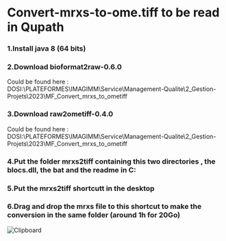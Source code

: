 # Convert-mrxs-to-ome.tiff to be read in Qupath

### 1.Install java 8 (64 bits)
### 2.Download bioformat2raw-0.6.0
Could be found here : DOSI:\PLATEFORMES\IMAGIMM\Service\Management-Qualite\2_Gestion-Projets\2023\MF_Convert_mrxs_to_ometiff
### 3.Download raw2ometiff-0.4.0
Could be found here : DOSI:\PLATEFORMES\IMAGIMM\Service\Management-Qualite\2_Gestion-Projets\2023\MF_Convert_mrxs_to_ometiff
### 4.Put the folder mrxs2tiff containing this two directories , the blocs.dll, the bat and the readme in C:
### 5.Put the mrxs2tiff shortcutt in the desktop
### 6.Drag and drop the mrxs file to this shortcut to make the conversion in the same folder (around 1h for 20Go)
![Clipboard](https://user-images.githubusercontent.com/41480459/220156638-ea3acd42-d142-4290-8749-ce620db40fc5.jpg)

